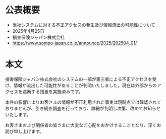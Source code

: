 # 公表概要
- 当社システムに対する不正アクセスの発生及び情報流出の可能性について
- 2025年4月25日
- 損害保険ジャパン株式会社
- https://www.sompo-japan.co.jp/announce/2025/202504_01/

# 本文
損害保険ジャパン株式会社のシステムの一部が第三者による不正アクセスを受け、情報が流出した可能性があることが判明いたしました。現在は外部からのアクセスを遮断する措置を実施済みです。

本件の影響によりお客さまの情報が不正利用された事実は現時点では確認されておりませんが、引き続き調査を行っており、詳細が判明し次第、改めてお知らせいたします。

お客さまおよび関係者の皆さまに大変なご心配をおかけすることとなり、深くお詫び申し上げます。
